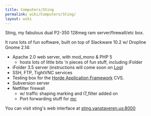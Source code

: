 ```yaml
---
title: Computers/Sting
permalink: wiki/Computers/Sting/
layout: wiki
---
```


Sting, my fabulous dual P2-350 128meg ram server/firewall/etc box.

It runs lots of fun software, built on top of Slackware 10.2 w/ Dropline
Gnome 2.14:

-   Apache 2.0 web server, with mod\_mono & PHP 5
    -   hosts lots of little bits 'n pieces of fun stuff, including
        iFolder
-   iFolder 3.5 server (instructions will come soon on
    [Log](/wiki/Log "wikilink"))
-   SSH, FTP, TightVNC services
-   Testing box for the [Horde Application
    Framework](http://www.horde.org/) CVS.
-   Subversion server
-   Netfilter firewall
    -   w/ traffic shaping marking and l7\_filter added on
    -   Port forwarding stuff for [mc](/wiki/Computers/Mc "wikilink")

You can visit sting's web interface at
[sting.vanstaveren.us:8000](http://sting.vanstaveren.us:8000/)

